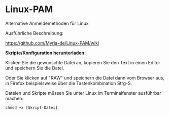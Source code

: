 # Linux-PAM
Alternative Anmeldemethoden für Linux

Ausführliche Beschreibung:

https://github.com/Myria-de/Linux-PAM/wiki

**Skripte/Konfiguration herunterladen:**

Klicken Sie die gewünschte Datei an, kopieren Sie den Text in einen Editor und speichern Sie die Datei.

Oder Sie klicken auf "RAW" und speichern die Datei dann vom Browser aus, in Firefox beispielsweise über die Tastenkombination Strg-S.

Dateien und Skripte müssen Sie unter Linux im Terminalfenster ausführbar machen:

`chmod +x [Skript-Datei]`
